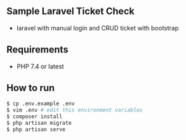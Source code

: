 ## Sample Laravel Ticket Check
- laravel with manual login and CRUD ticket with bootstrap 

## Requirements

* PHP 7.4 or latest

## How to run

```bash
$ cp .env.example .env
$ vim .env # edit this environment variables
$ composer install
$ php artisan migrate
$ php artisan serve
```